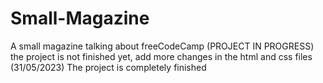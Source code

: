 # Small-Magazine
A small magazine talking about freeCodeCamp (PROJECT IN PROGRESS)
the project is not finished yet, add more changes in the html and css files (31/05/2023)
The project is completely finished
